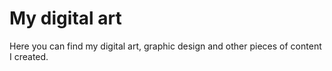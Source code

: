 # My digital art
Here you can find my digital art, graphic design and other pieces of content I created.
